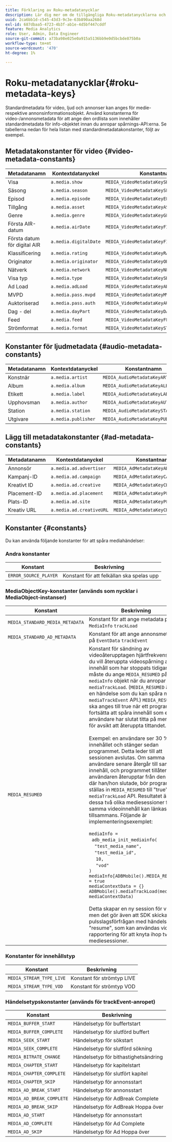 ```yaml
---
title: Förklaring av Roku-metadatanycklar
description: Lär dig mer om de tillgängliga Roku-metadatanycklarna och visa hela listan med standardmetadatakonstanter.
uuid: 2ca6bb1d-c545-43d3-9c3e-63b890aa268d
exl-id: 687dbaa5-4723-4b3f-ab1e-4d5bf447cddf
feature: Media Analytics
role: User, Admin, Data Engineer
source-git-commit: a73ba98e025e0a915a5136bb9e0d5bcbde875b0a
workflow-type: tm+mt
source-wordcount: '470'
ht-degree: 1%

---
```


# Roku-metadatanycklar{#roku-metadata-keys}

Standardmetadata för video, ljud och annonser kan anges för medie- respektive annonsinformationsobjekt. Använd konstanterna för video-/annonsmetadata för att ange den ordlista som innehåller standardmetadata för info-objektet innan du anropar spårnings-API:erna. Se tabellerna nedan för hela listan med standardmetadatakonstanter, följt av exempel.

## Metadatakonstanter för video {#video-metadata-constants}

| Metadatanamn | Kontextdatanyckel | Konstantnamn |
| --- | --- | --- |
| Visa | `a.media.show` | `MEDIA_VideoMetadataKeySHOW` |
| Säsong | `a.media.season` | `MEDIA_VideoMetadataKeySEASON` |
| Episod | `a.media.episode` | `MEDIA_VideoMetadataKeyEPISODE` |
| Tillgång | `a.media.asset` | `MEDIA_VideoMetadataKeyASSET_ID` |
| Genre | `a.media.genre` | `MEDIA_VideoMetadataKeyGENRE` |
| Första AIR-datum | `a.media.airDate` | `MEDIA_VideoMetadataKeyFIRST_AIR_DATE` |
| Första datum för digital AIR | `a.media.digitalDate` | `MEDIA_VideoMetadataKeyFIRST_DIGITAL_DATE` |
| Klassificering | `a.media.rating` | `MEDIA_VideoMetadataKeyRATING` |
| Originator | `a.media.originator` | `MEDIA_VideoMetadataKeyORIGINATOR` |
| Nätverk | `a.media.network` | `MEDIA_VideoMetadataKeyNETWORK` |
| Visa typ | `a.media.type` | `MEDIA_VideoMetadataKeySHOW_TYPE` |
| Ad Load | `a.media.adLoad` | `MEDIA_VideoMetadataKeyAD_LOAD` |
| MVPD | `a.media.pass.mvpd` | `MEDIA_VideoMetadataKeyMVPD` |
| Auktoriserad | `a.media.pass.auth` | `MEDIA_VideoMetadataKeyAUTHORIZED` |
| Dag - del | `a.media.dayPart` | `MEDIA_VideoMetadataKeyDAY_PART` |
| Feed | `a.media.feed` | `MEDIA_VideoMetadataKeyFEED` |
| Strömformat | `a.media.format` | `MEDIA_VideoMetadataKeySTREAM_FORMAT` |

## Konstanter för ljudmetadata {#audio-metadata-constants}

| Metadatanamn | Kontextdatanyckel | Konstantnamn |
| --- | --- | --- |
| Konstnär | `a.media.artist` | `MEDIA_AudioMetadataKeyARTIST` |
| Album | `a.media.album` | `MEDIA_AudioMetadataKeyALBUM` |
| Etikett | `a.media.label` | `MEDIA_AudioMetadataKeyLABEL` |
| Upphovsman | `a.media.author` | `MEDIA_AudioMetadataKeyAUTHOR` |
| Station | `a.media.station` | `MEDIA_AudioMetadataKeySTATION` |
| Utgivare | `a.media.publisher` | `MEDIA_AudioMetadataKeyPUBLISHER` |

## Lägg till metadatakonstanter {#ad-metadata-constants}

| Metadatanamn | Kontextdatanyckel | Konstantnamn |
| --- | --- | --- |
| Annonsör | `a.media.ad.advertiser` | `MEDIA_AdMetadataKeyADVERTISER` |
| Kampanj-ID | `a.media.ad.campaign` | `MEDIA_AdMetadataKeyCAMPAIGN_ID` |
| Kreativt ID | `a.media.ad.creative` | `MEDIA_AdMetadataKeyCREATIVE_ID` |
| Placement-ID | `a.media.ad.placement` | `MEDIA_AdMetadataKeyPLACEMENT_ID` |
| Plats-ID | `a.media.ad.site` | `MEDIA_AdMetadataKeyPLACEMENT_ID` |
| Kreativ URL | `a.media.ad.creativeURL` | `MEDIA_AdMetadataKeyCREATIVE_URL` |

## Konstanter {#constants}

Du kan använda följande konstanter för att spåra mediahändelser:

### Andra konstanter

| Konstant | Beskrivning   |
|---|---|
| `ERROR_SOURCE_PLAYER` | Konstant för att felkällan ska spelas upp |

### MediaObjectKey-konstanter (används som nycklar i MediaObject-instanser)

| Konstant | Beskrivning   |
| --- | --- |
| `MEDIA_STANDARD_MEDIA_METADATA` | Konstant för att ange metadata på `MediaInfo` `trackLoad` |
| `MEDIA_STANDARD_AD_METADATA` | Konstant för att ange annonsmetadata på `EventData` `trackEvent` |
| `MEDIA_RESUMED` | Konstant för sändning av videoåterupptagen hjärtfrekvens. Om du vill återuppta videospårning av innehåll som har stoppats tidigare måste du ange `MEDIA_RESUMED` på `mediaInfo` objekt när du anropar `mediaTrackLoad`. (`MEDIA_RESUMED` är inte en händelse som du kan spåra med `mediaTrackEvent` API.) `MEDIA_RESUMED` ska anges till true när ett program vill fortsätta att spåra innehåll som en användare har slutat titta på men nu har för avsikt att återuppta tittandet. <br/><br/>Exempel: en användare ser 30 % av innehållet och stänger sedan programmet. Detta leder till att sessionen avslutas. Om samma användare senare återgår till samma innehåll, och programmet tillåter att användaren återupptar från den punkt där han/hon slutade, bör programmet ställas in `MEDIA_RESUMED` till &quot;true&quot; när `mediaTrackLoad` API. Resultatet är att dessa två olika mediesessioner för samma videoinnehåll kan länkas tillsammans. Följande är implementeringsexemplet: <br/><br/> `mediaInfo =` <br/>   `adb_media_init_mediainfo(` <br/>     `"test_media_name",` <br/>     `"test_media_id",`<br/>      `10,` <br/>     `"vod"` <br/> `)` <br/> `mediaInfo[ADBMobile().MEDIA_RESUMED] = true` <br/> `mediaContextData = {}` <br/>  `ADBMobile().mediaTrackLoad(mediaInfo, mediaContextData)` <br/><br/>Detta skapar en ny session för videon, men det gör även att SDK skickar en pulsslagsförfrågan med händelsetypen &quot;resume&quot;, som kan användas vid rapportering för att knyta ihop två olika mediesessioner. |

### Konstanter för innehållstyp

| Konstant | Beskrivning   |
|---|---|
| `MEDIA_STREAM_TYPE_LIVE` | Konstant för strömtyp LIVE |
| `MEDIA_STREAM_TYPE_VOD` | Konstant för strömtyp VOD |

### Händelsetypskonstanter (används för trackEvent-anropet)

| Konstant | Beskrivning   |
|---|---|
| `MEDIA_BUFFER_START` | Händelsetyp för buffertstart |
| `MEDIA_BUFFER_COMPLETE` | Händelsetyp för slutförd buffert |
| `MEDIA_SEEK_START` | Händelsetyp för sökstart |
| `MEDIA_SEEK_COMPLETE` | Händelsetyp för slutförd sökning |
| `MEDIA_BITRATE_CHANGE` | Händelsetyp för bithastighetsändring |
| `MEDIA_CHAPTER_START` | Händelsetyp för kapitelstart |
| `MEDIA_CHAPTER_COMPLETE` | Händelsetyp för slutfört kapitel |
| `MEDIA_CHAPTER_SKIP` | Händelsetyp för annonsstart |
| `MEDIA_AD_BREAK_START` | Händelsetyp för annonsstart |
| `MEDIA_AD_BREAK_COMPLETE` | Händelsetyp för AdBreak Complete |
| `MEDIA_AD_BREAK_SKIP` | Händelsetyp för AdBreak Hoppa över |
| `MEDIA_AD_START` | Händelsetyp för annonsstart |
| `MEDIA_AD_COMPLETE` | Händelsetyp för Ad Complete |
| `MEDIA_AD_SKIP` | Händelsetyp för Ad Hoppa över |
